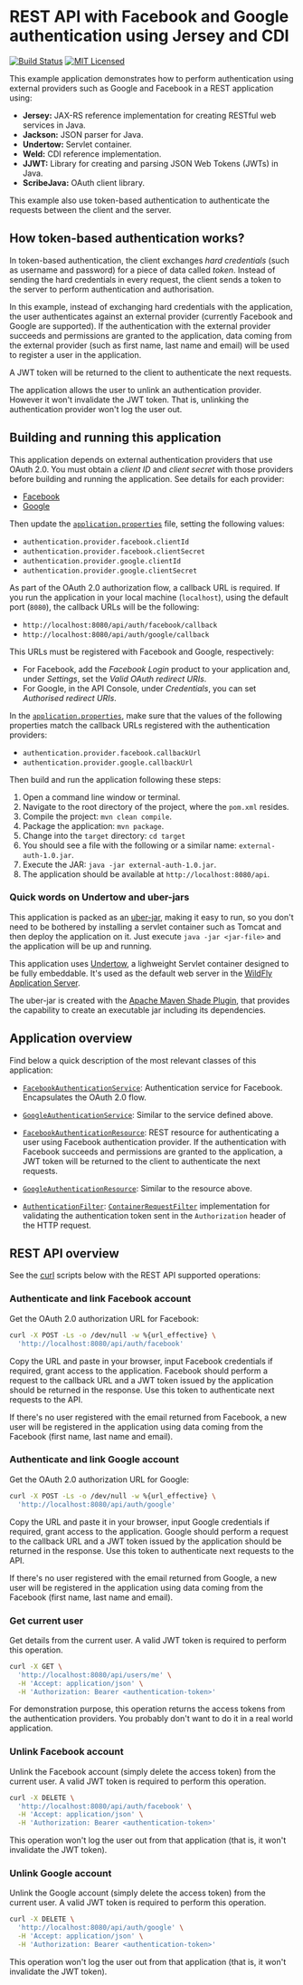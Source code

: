 # REST API with Facebook and Google authentication using Jersey and CDI

[![Build Status](https://travis-ci.org/cassiomolin/jersey-jwt-external-auth.svg?branch=master)](https://travis-ci.org/cassiomolin/jersey-jwt-external-auth)
[![MIT Licensed](https://img.shields.io/badge/license-MIT-blue.svg)](https://raw.githubusercontent.com/cassiomolin/jersey-jwt-external-auth/master/LICENSE.txt)

This example application demonstrates how to perform authentication using external providers such as Google and Facebook in a REST application using:

 - **Jersey:** JAX-RS reference implementation for creating RESTful web services in Java.
 - **Jackson:** JSON parser for Java.
 - **Undertow:** Servlet container.
 - **Weld:** CDI reference implementation.
 - **JJWT:** Library for creating and parsing JSON Web Tokens (JWTs) in Java.
 - **ScribeJava:** OAuth client library.

This example also use token-based authentication to authenticate the requests between the client and the server.

## How token-based authentication works?

In token-based authentication, the client exchanges _hard credentials_ (such as username and password) for a piece of data called _token_. Instead of sending the hard credentials in every request, the client sends a token to the server to perform authentication and authorisation.

In this example, instead of exchanging hard credentials with the application, the user authenticates against an external provider (currently Facebook and Google are supported). If the authentication with the external provider succeeds and permissions are granted to the application, data coming from the external provider (such as first name, last name and email) will be used to register a user in the application.

A JWT token will be returned to the client to authenticate the next requests.

The application allows the user to unlink an authentication provider. However it won't invalidate the JWT token. That is, unlinking the authentication provider won't log the user out.

## Building and running this application

This application depends on external authentication providers that use OAuth 2.0. You must obtain a _client ID_ and _client secret_ with those providers before building and running the application. See details for each provider:

- [Facebook](https://developers.facebook.com/docs/apps/register)
- [Google](https://developers.google.com/identity/sign-in/web/devconsole-project)

Then update the [`application.properties`](/src/main/resources/application.properties) file, setting the following values:

- `authentication.provider.facebook.clientId`
- `authentication.provider.facebook.clientSecret`
- `authentication.provider.google.clientId`
- `authentication.provider.google.clientSecret`

As part of the OAuth 2.0 authorization flow, a callback URL is required. If you run the application in your local machine (`localhost`), using the default port (`8080`), the callback URLs will be the following:

- `http://localhost:8080/api/auth/facebook/callback`
- `http://localhost:8080/api/auth/google/callback`

This URLs must be registered with Facebook and Google, respectively:

- For Facebook, add the _Facebook Login_ product to your application and, under _Settings_, set the _Valid OAuth redirect URIs_.
- For Google, in the API Console, under _Credentials_, you can set _Authorised redirect URIs_.

In the [`application.properties`](/src/main/resources/application.properties), make sure that the values of the following properties match the callback URLs registered with the authentication providers:

- `authentication.provider.facebook.callbackUrl`
- `authentication.provider.google.callbackUrl`

Then build and run the application following these steps:

1. Open a command line window or terminal.
1. Navigate to the root directory of the project, where the `pom.xml` resides.
1. Compile the project: `mvn clean compile`.
1. Package the application: `mvn package`.
1. Change into the `target` directory: `cd target`
1. You should see a file with the following or a similar name: `external-auth-1.0.jar`.
1. Execute the JAR: `java -jar external-auth-1.0.jar`.
1. The application should be available at `http://localhost:8080/api`.

### Quick words on Undertow and uber-jars

This application is packed as an [uber-jar](https://stackoverflow.com/q/11947037/1426227), making it easy to run, so you don't need to be bothered by installing a servlet container such as Tomcat and then deploy the application on it. Just execute `java -jar <jar-file>` and the application will be up and running.

This application uses [Undertow](http://undertow.io/), a lighweight Servlet container designed to be fully embeddable. It's used as the default web server in the [WildFly Application Server](http://wildfly.org/).

The uber-jar is created with the [Apache Maven Shade Plugin](https://maven.apache.org/plugins/maven-shade-plugin/), that provides the capability to create an executable jar including its dependencies.

## Application overview

Find below a quick description of the most relevant classes of this application:

- [`FacebookAuthenticationService`](/src/main/java/com/cassiomolin/example/service/external/FacebookAuthenticationService.java): Authentication service for Facebook. Encapsulates the OAuth 2.0 flow.

- [`GoogleAuthenticationService`](/src/main/java/com/cassiomolin/example/service/external/GoogleAuthenticationService.java): Similar to the service defined above.

- [`FacebookAuthenticationResource`](/src/main/java/com/cassiomolin/example/api/resources/FacebookAuthenticationResource.java): REST resource for authenticating a user using Facebook authentication provider. If the authentication with Facebook succeeds and permissions are granted to the application, a JWT token will be returned to the client to authenticate the next requests.

- [`GoogleAuthenticationResource`](/src/main/java/com/cassiomolin/example/api/resources/FacebookAuthenticationResource.java): Similar to the resource above.

- [`AuthenticationFilter`](/src/main/java/com/cassiomolin/example/api/providers/AuthenticationFilter.java): [`ContainerRequestFilter`](https://docs.oracle.com/javaee/7/api/javax/ws/rs/container/ContainerRequestFilter.html) implementation for validating the authentication token sent in the `Authorization` header of the HTTP request.

## REST API overview

See the [curl][] scripts below with the REST API supported operations:

### Authenticate and link Facebook account

Get the OAuth 2.0 authorization URL for Facebook:

```bash
curl -X POST -Ls -o /dev/null -w %{url_effective} \
  'http://localhost:8080/api/auth/facebook'
```

Copy the URL and paste in your browser, input Facebook credentials if required, grant access to the application. Facebook should perform a request to the callback URL and a JWT token issued by the application should be returned in the response. Use this token to authenticate next requests to the API.

If there's no user registered with the email returned from Facebook, a new user will be registered in the application using data coming from the Facebook (first name, last name and email).

### Authenticate and link Google account

Get the OAuth 2.0 authorization URL for Google:

```bash
curl -X POST -Ls -o /dev/null -w %{url_effective} \
  'http://localhost:8080/api/auth/google'
```

Copy the URL and paste it in your browser, input Google credentials if required, grant access to the application. Google should perform a request to the callback URL and a JWT token issued by the application should be returned in the response. Use this token to authenticate next requests to the API.

If there's no user registered with the email returned from Google, a new user will be registered in the application using data coming from the Facebook (first name, last name and email).

### Get current user

Get details from the current user. A valid JWT token is required to perform this operation.

```bash
curl -X GET \
  'http://localhost:8080/api/users/me' \
  -H 'Accept: application/json' \
  -H 'Authorization: Bearer <authentication-token>'
```

For demonstration purpose, this operation returns the access tokens from the authentication providers. You probably don't want to do it in a real world application.

### Unlink Facebook account

Unlink the Facebook account (simply delete the access token) from the current user. A valid JWT token is required to perform this operation.

```bash
curl -X DELETE \
  'http://localhost:8080/api/auth/facebook' \
  -H 'Accept: application/json' \
  -H 'Authorization: Bearer <authentication-token>'
```

This operation won't log the user out from that application (that is, it won't invalidate the JWT token).

### Unlink Google account

Unlink the Google account (simply delete the access token) from the current user. A valid JWT token is required to perform this operation.

```bash
curl -X DELETE \
  'http://localhost:8080/api/auth/google' \
  -H 'Accept: application/json' \
  -H 'Authorization: Bearer <authentication-token>'
```

This operation won't log the user out from that application (that is, it won't invalidate the JWT token).


[Postman]: https://www.getpostman.com/
[curl]: https://curl.haxx.se/